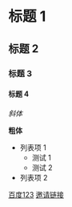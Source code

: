 # 标题 1
## 标题 2
### 标题 3
#### 标题 4

*斜体*

**粗体**

- 列表项 1
  - 测试 1
  - 测试 2
- 列表项 2

[百度123](www.baidu.com)
[邀请链接](https://uni-app.bearychat.com/signup/4b3acec776ca0b90982e1b0987f56a5f?inviter_id==bxmrG)
